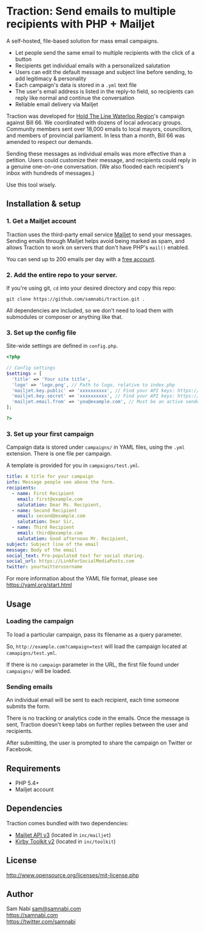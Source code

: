 # Traction: Send emails to multiple recipients with PHP + Mailjet

A self-hosted, file-based solution for mass email campaigns.

- Let people send the same email to multiple recipients with the click of a button
- Recipients get individual emails with a personalized salutation
- Users can edit the default message and subject line before sending, to add legitimacy & personality
- Each campaign's data is stored in a `.yml` text file
- The user's email address is listed in the reply-to field, so recipients can reply like normal and continue the conversation
- Reliable email delivery via Mailjet

Traction was developed for [Hold The Line Waterloo Region](https://holdthelinewr.org)'s campaign against Bill 66. We coordinated with dozens of local advocacy groups. Community members sent over 18,000 emails to local mayors, councillors, and members of provincial parliament. In less than a month, Bill 66 was amended to respect our demands.

Sending these messages as individual emails was more effective than a petition. Users could customize their message, and recipients could reply in a genuine one-on-one conversation. (We also flooded each recipient's inbox with hundreds of messages.)

Use this tool wisely.

## Installation & setup

### 1. Get a Mailjet account

Traction uses the third-party email service [Mailjet](https://mailjet.com) to send your messages. Sending emails through Mailjet helps avoid being marked as spam, and allows Traction to work on servers that don't have PHP's `mail()` enabled.

You can send up to 200 emails per day with a [free account](https://www.mailjet.com/pricing/). 

### 2. Add the entire repo to your server.

If you're using git, `cd` into your desired directory and copy this repo:

````
git clone https://github.com/samnabi/traction.git .
````

All dependencies are included, so we don't need to load them with submodules or composer or anything like that.

### 3. Set up the config file

Site-wide settings are defined in `config.php`.

```php
<?php

// Config settings
$settings = [
  'title' => 'Your site title',
  'logo' => 'logo.png', // Path to logo, relative to index.php
  'mailjet.key.public' => 'xxxxxxxxxx', // Find your API keys: https://app.mailjet.com/account/api_keys
  'mailjet.key.secret' => 'xxxxxxxxxx', // Find your API keys: https://app.mailjet.com/account/api_keys
  'mailjet.email.from' => 'you@example.com', // Must be an active sender address in Mailjet: https://app.mailjet.com/account/sender
];

?>
```

### 3. Set up your first campaign

Campaign data is stored under `campaigns/` in YAML files, using the `.yml` extension. There is one file per campaign.

A template is provided for you in `campaigns/test.yml`.

```yaml
title: A title for your campaign
info: Message people see above the form.
recipients:
  - name: First Recipient
    email: first@example.com
    salutation: Dear Ms. Recipient,
  - name: Second Recipient
    email: second@example.com
    salutation: Dear Sir,
  - name: Third Recipient
    email: third@example.com
    salutation: Good afternoon Mr. Recipient,
subject: Subject line of the email
message: Body of the email
social_text: Pre-populated text for social sharing.
social_url: https://LinkForSocialMediaPosts.com
twitter: yourtwitterusername
```

For more information about the YAML file format, please see <https://yaml.org/start.html>

## Usage

### Loading the campaign

To load a particular campaign, pass its filename as a query parameter.

So, `http://example.com?campaign=test` will load the campaign located at `camapigns/test.yml`.

If there is no `campaign` parameter in the URL, the first file found under `campaigns/` will be loaded.

### Sending emails

An individual email will be sent to each recipient, each time someone submits the form.

There is no tracking or analytics code in the emails. Once the message is sent, Traction doesn't keep tabs on further replies between the user and recipients.

After submitting, the user is prompted to share the campaign on Twitter or Facebook.


## Requirements

- PHP 5.4+
- Mailjet account


## Dependencies

Traction comes bundled with two dependencies:

- [Mailjet API v3](https://github.com/mailjet/mailjet-apiv3-php) (located in `inc/mailjet`)
- [Kirby Toolkit v2](https://github.com/getkirby-v2/toolkit) (located in `inc/toolkit`)


## License 

<http://www.opensource.org/licenses/mit-license.php>


## Author

Sam Nabi
<sam@samnabi.com>  
<https://samnabi.com>  
<https://twitter.com/samnabi>
